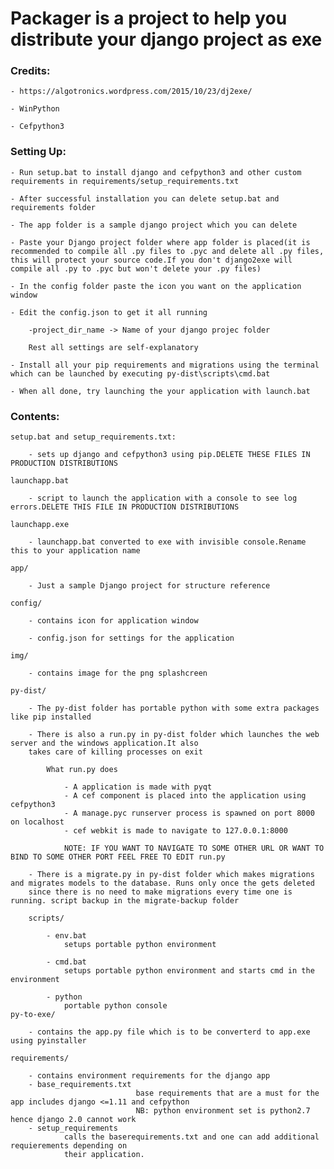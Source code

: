 # Packager is a project to help you distribute your django project as exe

### Credits:

	- https://algotronics.wordpress.com/2015/10/23/dj2exe/

	- WinPython

	- Cefpython3


### Setting Up:

	- Run setup.bat to install django and cefpython3 and other custom requirements in requirements/setup_requirements.txt

	- After successful installation you can delete setup.bat and requirements folder

	- The app folder is a sample django project which you can delete

	- Paste your Django project folder where app folder is placed(it is recommended to compile all .py files to .pyc and delete all .py files, this will protect your source code.If you don't django2exe will compile all .py to .pyc but won't delete your .py files)

	- In the config folder paste the icon you want on the application window

	- Edit the config.json to get it all running

		-project_dir_name -> Name of your django projec folder

		Rest all settings are self-explanatory

	- Install all your pip requirements and migrations using the terminal which can be launched by executing py-dist\scripts\cmd.bat

	- When all done, try launching the your application with launch.bat



### Contents:
	setup.bat and setup_requirements.txt:
		
		- sets up django and cefpython3 using pip.DELETE THESE FILES IN PRODUCTION DISTRIBUTIONS

	launchapp.bat
		
		- script to launch the application with a console to see log errors.DELETE THIS FILE IN PRODUCTION DISTRIBUTIONS

	launchapp.exe
		
		- launchapp.bat converted to exe with invisible console.Rename this to your application name

	app/

		- Just a sample Django project for structure reference

	config/

		- contains icon for application window

		- config.json for settings for the application

	img/

		- contains image for the png splashcreen

	py-dist/

		- The py-dist folder has portable python with some extra packages like pip installed

		- There is also a run.py in py-dist folder which launches the web server and the windows application.It also
		takes care of killing processes on exit

			What run.py does

				- A application is made with pyqt
				- A cef component is placed into the application using cefpython3
				- A manage.pyc runserver process is spawned on port 8000 on localhost
				- cef webkit is made to navigate to 127.0.0.1:8000

				NOTE: IF YOU WANT TO NAVIGATE TO SOME OTHER URL OR WANT TO BIND TO SOME OTHER PORT FEEL FREE TO EDIT run.py

		- There is a migrate.py in py-dist folder which makes migrations and migrates models to the database. Runs only once the gets deleted
		since there is no need to make migrations every time one is running. script backup in the migrate-backup folder

		scripts/

			- env.bat
				setups portable python environment

			- cmd.bat
				setups portable python environment and starts cmd in the environment

			- python
				portable python console
	py-to-exe/

		- contains the app.py file which is to be converterd to app.exe using pyinstaller

	requirements/

		- contains environment requirements for the django app
		- base_requirements.txt
                                base requirements that are a must for the app includes django <=1.11 and cefpython
                                NB: python environment set is python2.7 hence django 2.0 cannot work
		- setup_requirements
				calls the baserequirements.txt and one can add additional requierements depending on
				their application.

